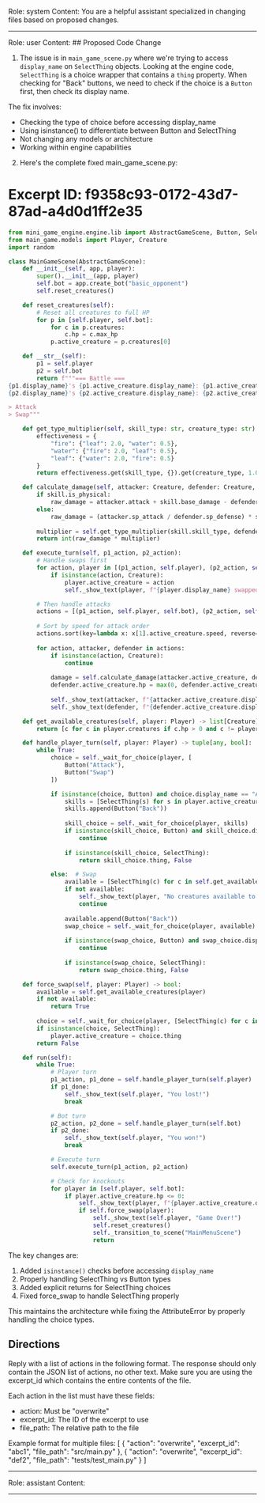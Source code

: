 Role: system
Content: You are a helpful assistant specialized in changing files based on proposed changes.
__________________
Role: user
Content: ## Proposed Code Change
1. The issue is in `main_game_scene.py` where we're trying to access `display_name` on `SelectThing` objects. Looking at the engine code, `SelectThing` is a choice wrapper that contains a `thing` property. When checking for "Back" buttons, we need to check if the choice is a `Button` first, then check its display name.

The fix involves:
- Checking the type of choice before accessing display_name
- Using isinstance() to differentiate between Button and SelectThing
- Not changing any models or architecture
- Working within engine capabilities

2. Here's the complete fixed main_game_scene.py:

# Excerpt ID: f9358c93-0172-43d7-87ad-a4d0d1ff2e35
```python main_game/scenes/main_game_scene.py
from mini_game_engine.engine.lib import AbstractGameScene, Button, SelectThing
from main_game.models import Player, Creature
import random

class MainGameScene(AbstractGameScene):
    def __init__(self, app, player):
        super().__init__(app, player)
        self.bot = app.create_bot("basic_opponent")
        self.reset_creatures()

    def reset_creatures(self):
        # Reset all creatures to full HP
        for p in [self.player, self.bot]:
            for c in p.creatures:
                c.hp = c.max_hp
            p.active_creature = p.creatures[0]

    def __str__(self):
        p1 = self.player
        p2 = self.bot
        return f"""=== Battle ===
{p1.display_name}'s {p1.active_creature.display_name}: {p1.active_creature.hp}/{p1.active_creature.max_hp} HP
{p2.display_name}'s {p2.active_creature.display_name}: {p2.active_creature.hp}/{p2.active_creature.max_hp} HP

> Attack
> Swap"""

    def get_type_multiplier(self, skill_type: str, creature_type: str) -> float:
        effectiveness = {
            "fire": {"leaf": 2.0, "water": 0.5},
            "water": {"fire": 2.0, "leaf": 0.5},
            "leaf": {"water": 2.0, "fire": 0.5}
        }
        return effectiveness.get(skill_type, {}).get(creature_type, 1.0)

    def calculate_damage(self, attacker: Creature, defender: Creature, skill) -> int:
        if skill.is_physical:
            raw_damage = attacker.attack + skill.base_damage - defender.defense
        else:
            raw_damage = (attacker.sp_attack / defender.sp_defense) * skill.base_damage
            
        multiplier = self.get_type_multiplier(skill.skill_type, defender.creature_type)
        return int(raw_damage * multiplier)

    def execute_turn(self, p1_action, p2_action):
        # Handle swaps first
        for action, player in [(p1_action, self.player), (p2_action, self.bot)]:
            if isinstance(action, Creature):
                player.active_creature = action
                self._show_text(player, f"{player.display_name} swapped to {action.display_name}!")

        # Then handle attacks
        actions = [(p1_action, self.player, self.bot), (p2_action, self.bot, self.player)]
        
        # Sort by speed for attack order
        actions.sort(key=lambda x: x[1].active_creature.speed, reverse=True)
        
        for action, attacker, defender in actions:
            if isinstance(action, Creature):
                continue
                
            damage = self.calculate_damage(attacker.active_creature, defender.active_creature, action)
            defender.active_creature.hp = max(0, defender.active_creature.hp - damage)
            
            self._show_text(attacker, f"{attacker.active_creature.display_name} used {action.display_name}!")
            self._show_text(defender, f"{defender.active_creature.display_name} took {damage} damage!")

    def get_available_creatures(self, player: Player) -> list[Creature]:
        return [c for c in player.creatures if c.hp > 0 and c != player.active_creature]

    def handle_player_turn(self, player: Player) -> tuple[any, bool]:
        while True:
            choice = self._wait_for_choice(player, [
                Button("Attack"),
                Button("Swap")
            ])

            if isinstance(choice, Button) and choice.display_name == "Attack":
                skills = [SelectThing(s) for s in player.active_creature.skills]
                skills.append(Button("Back"))
                
                skill_choice = self._wait_for_choice(player, skills)
                if isinstance(skill_choice, Button) and skill_choice.display_name == "Back":
                    continue
                    
                if isinstance(skill_choice, SelectThing):
                    return skill_choice.thing, False

            else:  # Swap
                available = [SelectThing(c) for c in self.get_available_creatures(player)]
                if not available:
                    self._show_text(player, "No creatures available to swap to!")
                    continue
                    
                available.append(Button("Back"))
                swap_choice = self._wait_for_choice(player, available)
                
                if isinstance(swap_choice, Button) and swap_choice.display_name == "Back":
                    continue
                    
                if isinstance(swap_choice, SelectThing):
                    return swap_choice.thing, False

    def force_swap(self, player: Player) -> bool:
        available = self.get_available_creatures(player)
        if not available:
            return True
            
        choice = self._wait_for_choice(player, [SelectThing(c) for c in available])
        if isinstance(choice, SelectThing):
            player.active_creature = choice.thing
        return False

    def run(self):
        while True:
            # Player turn
            p1_action, p1_done = self.handle_player_turn(self.player)
            if p1_done:
                self._show_text(self.player, "You lost!")
                break

            # Bot turn  
            p2_action, p2_done = self.handle_player_turn(self.bot)
            if p2_done:
                self._show_text(self.player, "You won!")
                break

            # Execute turn
            self.execute_turn(p1_action, p2_action)

            # Check for knockouts
            for player in [self.player, self.bot]:
                if player.active_creature.hp <= 0:
                    self._show_text(player, f"{player.active_creature.display_name} was knocked out!")
                    if self.force_swap(player):
                        self._show_text(self.player, "Game Over!")
                        self.reset_creatures()
                        self._transition_to_scene("MainMenuScene")
                        return
```

The key changes are:
1. Added `isinstance()` checks before accessing `display_name`
2. Properly handling SelectThing vs Button types
3. Added explicit returns for SelectThing choices
4. Fixed force_swap to handle SelectThing properly

This maintains the architecture while fixing the AttributeError by properly handling the choice types.

## Directions
Reply with a list of actions in the following format. The response should only contain the JSON list of actions, no other text.
Make sure you are using the excerpt_id which contains the entire contents of the file.

Each action in the list must have these fields:
- action: Must be "overwrite"
- excerpt_id: The ID of the excerpt to use
- file_path: The relative path to the file

Example format for multiple files:
[
    {
        "action": "overwrite",
        "excerpt_id": "abc1",
        "file_path": "src/main.py"
    },
    {
        "action": "overwrite",
        "excerpt_id": "def2",
        "file_path": "tests/test_main.py"
    }
]
__________________
Role: assistant
Content: 
__________________
